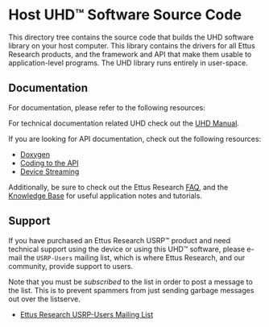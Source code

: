 Host UHD™ Software Source Code
============================================

This directory tree contains the source code that builds the UHD software
library on your host computer. This library contains the drivers for all Ettus
Research products, and the framework and API that make them usable to
application-level programs. The UHD library runs entirely in user-space.

## Documentation

For documentation, please refer to the following resources:

For technical documentation related UHD check out the 
[UHD Manual](http://files.ettus.com/uhd_docs/manual/html/).

If you are looking for API documentation, check out the following resources:

* [Doxygen](http://files.ettus.com/uhd_docs/doxygen/html/index.html)
* [Coding to the API](http://files.ettus.com/uhd_docs/manual/html/coding.html)
* [Device Streaming](http://files.ettus.com/uhd_docs/manual/html/stream.html)

Additionally, be sure to check out the Ettus Research
[FAQ](http://www.ettus.com/kb/detail/frequently-asked-questions), and the
[Knowledge Base](http://www.ettus.com/kb) for useful application notes and
tutorials.

## Support

If you have purchased an Ettus Research USRP™ product and need technical support
using the device or using this UHD™ software, please e-mail the `USRP-Users`
mailing list, which is where Ettus Research, and our community, provide support
to users.

Note that you must be *subscribed* to the list in order to post a message to the
list. This is to prevent spammers from just sending garbage messages out over
the listserve.

* [Ettus Research USRP-Users Mailing List](http://lists.ettus.com/mailman/listinfo/usrp-users_lists.ettus.com)
